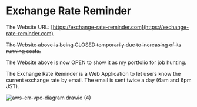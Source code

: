 # Exchange Rate Reminder

The Website URL: [https://exchange-rate-reminder.com](https://exchange-rate-reminder.com)

~~The Website above is being CLOSED temporarily due to increasing of its running costs.~~

The Website above is now OPEN to show it as my portfolio for job hunting.

The Exchange Rate Reminder is a Web Application to let users know the current exchange rate by email.
The email is sent twice a day (6am and 6pm JST).

![aws-err-vpc-diagram drawio (4)](https://user-images.githubusercontent.com/103486301/221421797-1a129a29-328c-42d6-b51a-5fb70208ff5d.png)
